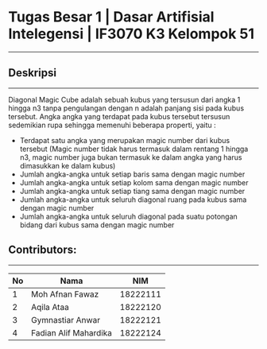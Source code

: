 # **Tugas Besar 1 | Dasar Artifisial Intelegensi | IF3070 K3 Kelompok 51**  
_______

## Deskripsi
_______
Diagonal Magic Cube adalah sebuah kubus yang tersusun dari angka 1 hingga n3 tanpa pengulangan dengan n adalah panjang sisi pada kubus tersebut. Angka angka yang terdapat pada kubus tersebut tersusun sedemikian rupa sehingga memenuhi beberapa properti, yaitu : 
- Terdapat satu angka yang merupakan magic number dari kubus tersebut (Magic number tidak harus termasuk dalam rentang 1 hingga n3, magic number juga bukan termasuk ke dalam angka yang 
  harus dimasukkan ke dalam kubus)
- Jumlah angka-angka untuk setiap baris sama dengan magic number
- Jumlah angka-angka untuk setiap kolom sama dengan magic number
- Jumlah angka-angka untuk setiap tiang sama dengan magic number
- Jumlah angka-angka untuk seluruh diagonal ruang pada kubus sama dengan magic number
- Jumlah angka-angka untuk seluruh diagonal pada suatu potongan bidang dari kubus sama dengan magic number

## Contributors:
_______

| **No** | **Nama**               | **NIM**       |
| ------ | ---------------------- | ------------- |
| 1      | Moh Afnan Fawaz        | 18222111      |
| 2      | Aqila Ataa             | 18222120      |
| 3      | Gymnastiar Anwar       | 18222121      |
| 4      | Fadian Alif Mahardika  | 18222124      |



